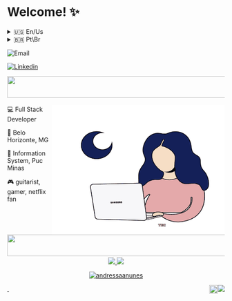 <h1>Welcome! ✨ </h1>

<div>
 <details>
  <summary>🇺🇸 En/Us</summary>

  ### Hey, how are you? My name is Andressa and welcome to my github! ✌️ 

I'm an Full Stack Developer looking for opportunities in the data area. I'm neurodivergent, creative and passionate about innovative solutions. Always looking for opportunities to grow professionally and contribute to the success of my team.
  </details>

 <details>
  <summary>🇧🇷 Pt\Br</summary>

<h1>Seja Bem Vindo! ✨ </h1>

  ### Ei, tudo bem? Meu nome é Andressa e seja bem-vindo ao meu github! ✌️ 

  Sou uma Desenvolvedora Full Stack em busca de oportunidades na área de dados. Sou neurodivergente, criativa e apaixonada por soluções inovadoras. Sempre em busca de oportunidades para crescer profissionalmente e contribuir para o sucesso da minha equipe.
  </details>
  </div>

 ![Email](https://img.shields.io/badge/EMAIL-andressa_assuncao@live.com-lightgrey?logo=Minutemailer&logoColor=white&style=flat) 
 
 [![Linkedin](https://img.shields.io/badge/-Linkedin-informational?logo=Linkedin&logoColor=white&style=flat)](https://www.linkedin.com/in/andressa-assun%C3%A7%C3%A3o-65825216a/)&nbsp;

 <div id="line" align="center">  
  <img src="https://media.giphy.com/media/RWh8eviOem62GVZHLd/giphy.gif" width="1000" height="50"/>  
</div>

<div id="line" align="start">  
 <img src="giphy.gif" width="400px" height="300px" align="right" padding="20px">

💻 Full Stack Developer                                        

📌 Belo Horizonte, MG

🏫 Information System, Puc Minas

🎮 guitarist, gamer, netflix fan
</div>
 <img src="https://media.giphy.com/media/RWh8eviOem62GVZHLd/giphy.gif" width="1000" height="50"/>  

<div>
<center>
    <tr>
      <div align="center">
  <a href="https://github.com/andressaanunes">
  <img height="180em" src="https://github-readme-stats.vercel.app/api?username=andressaanunes&show_icons=true&theme=chartreuse-dark&include_all_commits=true&count_private=true"/>
  <img height="180em" src="https://github-readme-stats.vercel.app/api/top-langs/?username=andressaanunes&layout=compact&langs_count=7&theme=chartreuse-dark"/>
   <p><img src="https://github-readme-streak-stats.herokuapp.com/?user=andressaanunes&theme=chartreuse-dark" alt="andressaanunes" /></p>
</div>  
    </tr>
</center> 

 <div>
&nbsp;
<a href="#">
  <img align="right" src="https://komarev.com/ghpvc/?username=andressaanunes09&style=flat-square" height="20" />
</a>
  <img align="right" src="https://img.icons8.com/ios-filled/344/glasses.png" height="20" width="20" />
</div>




